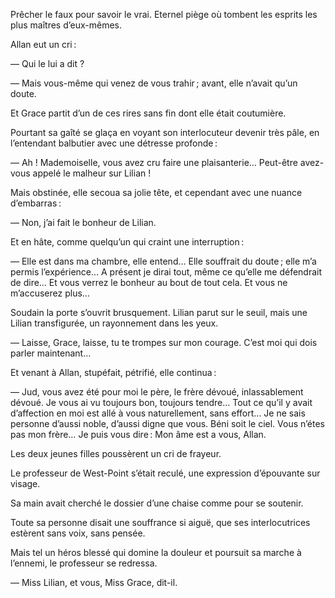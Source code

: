 Prêcher le faux pour savoir le vrai. Eternel piège où tombent les esprits les plus maîtres d’eux-mêmes.

Allan eut un cri :

— Qui le lui a dit ?

— Mais vous-même qui venez de vous trahir ; avant, elle n’avait qu’un
doute.

Et Grace partit d’un de ces rires sans fin dont elle était coutumière.

Pourtant sa gaîté se glaça en voyant son interlocuteur devenir très pâle,
en l’entendant balbutier avec une détresse profonde :

— Ah ! Mademoiselle, vous avez cru faire une plaisanterie… Peut-être
avez-vous appelé le malheur sur Lilian !

Mais obstinée, elle secoua sa jolie tête, et cependant avec une nuance
d’embarras :

— Non, j’ai fait le bonheur de Lilian.

Et en hâte, comme quelqu’un qui craint une interruption :

— Elle est dans ma chambre, elle entend… Elle souffrait du doute ; elle
m’a permis l’expérience… A présent je dirai tout, même ce qu’elle me
défendrait de dire… Et vous verrez le bonheur au bout de tout cela. Et vous
ne m’accuserez plus…

Soudain la porte s’ouvrit brusquement. Lilian parut sur le seuil, mais une
Lilian transfigurée, un rayonnement dans les yeux.

— Laisse, Grace, laisse, tu te trompes sur mon courage. C’est moi qui
dois parler maintenant…

Et venant à Allan, stupéfait, pétrifié, elle continua :

— Jud, vous avez été pour moi le père, le frère dévoué, inlassablement
dévoué. Je vous ai vu toujours bon, toujours tendre… Tout ce qu’il y avait
d’affection en moi est allé à vous naturellement, sans effort… Je ne sais
personne d’aussi noble, d’aussi digne que vous. Béni soit le ciel. Vous n’étes
pas mon frère… Je puis vous dire : Mon âme est a vous, Allan.

Les deux jeunes filles poussèrent un cri de frayeur.

Le professeur de West-Point s’était reculé, une expression d’épouvante sur
visage.

Sa main avait cherché le dossier d’une chaise comme pour se soutenir.

Toute sa personne disait une souffrance si aiguë, que ses interlocutrices
estèrent sans voix, sans pensée.

Mais tel un héros blessé qui domine la douleur et poursuit sa marche à
l’ennemi, le professeur se redressa.

— Miss Lilian, et vous, Miss Grace, dit-il.
